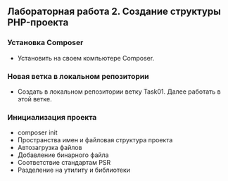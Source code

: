 ##                             Лабораторная работа 2. Создание структуры PHP-проекта
### Установка Composer
* Установить на своем компьютере Composer.

### Новая ветка в локальном репозитории
* Создать в локальном репозитории ветку Task01. Далее работать в этой ветке.

### Инициализация проекта
* composer init
* Пространства имен и файловая структура проекта
* Автозагрузка файлов
* Добавление бинарного файла
* Соответствие стандартам PSR
* Разделение на утилиту и библиотеки
